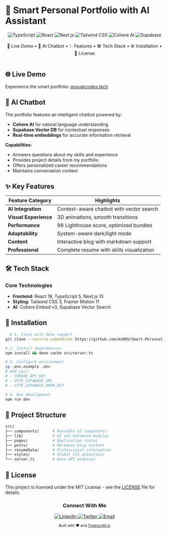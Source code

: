 # 🤖 Smart Personal Portfolio with AI Assistant

<div align="center">
  <img src="https://img.shields.io/badge/TypeScript-3178C6?style=for-the-badge&logo=typescript&logoColor=white" alt="TypeScript">
  <img src="https://img.shields.io/badge/React-61DAFB?style=for-the-badge&logo=react&logoColor=black" alt="React">
  <img src="https://img.shields.io/badge/Next.js-000000?style=for-the-badge&logo=nextdotjs&logoColor=white" alt="Next.js">
  <img src="https://img.shields.io/badge/Tailwind_CSS-06B6D4?style=for-the-badge&logo=tailwind-css&logoColor=white" alt="Tailwind CSS">
  <img src="https://img.shields.io/badge/Cohere-FFFFFF?style=for-the-badge&logo=cohere&logoColor=black" alt="Cohere AI">
  <img src="https://img.shields.io/badge/Supabase-3ECF8E?style=for-the-badge&logo=supabase&logoColor=white" alt="Supabase">
</div>

<br>
<div align="center">
  <a href="#-live-demo" style="text-decoration: none">🚀 Live Demo</a> •
  <a href="#ai-chatbot" style="text-decoration: none">🤖 AI Chatbot</a> •
  <a href="#-key-features" style="text-decoration: none">✨ Features</a> •
  <a href="#-tech-stack" style="text-decoration: none">🛠 Tech Stack</a> •
  <a href="#-installation" style="text-decoration: none">⚙️ Installation</a> •
  <a href="#-license" style="text-decoration: none">📜 License</a>
</div>

<br>


## 🌐 Live Demo
Experience the smart portfolio: [anouarcodes.tech](https://anouarcodes.tech)

## 🤖 AI Chatbot
The portfolio features an intelligent chatbot powered by:
- **Cohere AI** for natural language understanding
- **Supabase Vector DB** for contextual responses
- **Real-time embeddings** for accurate information retrieval

**Capabilities**:
- Answers questions about my skills and experience
- Provides project details from my portfolio
- Offers personalized career recommendations
- Maintains conversation context

## ✨ Key Features
| Feature Category | Highlights |
|-----------------|------------|
| **AI Integration** | Context-aware chatbot with vector search |
| **Visual Experience** | 3D animations, smooth transitions |
| **Performance** | 98 Lighthouse score, optimized bundles |
| **Adaptability** | System-aware dark/light mode |
| **Content** | Interactive blog with markdown support |
| **Professional** | Complete resume with skills visualization |

## 🛠 Tech Stack
### Core Technologies
- **Frontend**: React 18, TypeScript 5, Next.js 13
- **Styling**: Tailwind CSS 3, Framer Motion 11
- **AI**: Cohere Embed v3, Supabase Vector Search

## 🚀 Installation
  ```bash
    # 1. Clone with deno support
  git clone --recurse-submodules https://github.com/An009/Smart-Personal-Portfolio.git
  
  # 2. Install dependencies
  npm install && deno cache src/server.ts
  
  # 3. Configure environment
  cp .env.example .env
  # Add your:
  # - COHERE_API_KEY
  # - VITE_SUPABASE_URL
  # - VITE_SUPABASE_ANON_KEY
  
  # 4. Run development
  npm run dev
  ```
## 📂 Project Structure
  ```bash
  src/
├── components/      # Reusable UI components
├── lib/             # AI and database modules
├── pages/           # Application routes
├── posts/           # Markdown blog content
├── resumeData/      # Professional information
├── styles/          # Global CSS animations
└── server.ts        # Deno API endpoint
```
## 📜 License
This project is licensed under the MIT License - see the [LICENSE](./LICENSE) file for details.

<div align="center"> <h3>Connect With Me</h3> <a href="https://www.linkedin.com/in/tizgui-anouar-081439183/"> <img src="https://img.shields.io/badge/LinkedIn-0A66C2?style=for-the-badge&logo=linkedin&logoColor=white" alt="LinkedIn"> </a> <a href="https://twitter.com/an_war66777631"> <img src="https://img.shields.io/badge/Twitter-1DA1F2?style=for-the-badge&logo=twitter&logoColor=white" alt="Twitter"> </a> <a href="mailto:tizguianouar@gmail.com"> <img src="https://img.shields.io/badge/Email-EA4335?style=for-the-badge&logo=gmail&logoColor=white" alt="Email"> </a> </div><p align="center"> <sub>Built with ❤️ and <a href="https://www.typescriptlang.org/">Typescript.js</a></sub> </p>

